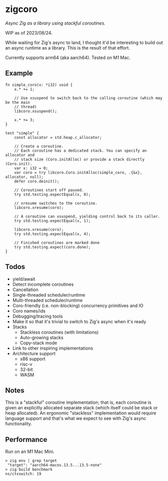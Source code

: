 # zigcoro

*Async Zig as a library using stackful coroutines.*

WIP as of 2023/08/24.

While waiting for Zig's async to land, I thought it'd be interesting to build
out an async runtime as a library. This is the result of that effort.

Currently supports arm64 (aka aarch64). Tested on M1 Mac.

## Example

```zig
fn simple_coro(x: *i32) void {
    x.* += 1;

    // Use xsuspend to switch back to the calling coroutine (which may be the main
    // thread)
    libcoro.xsuspend();

    x.* += 3;
}

test "simple" {
    const allocator = std.heap.c_allocator;

    // Create a coroutine.
    // Each coroutine has a dedicated stack. You can specify an allocator and
    // stack size (Coro.initAlloc) or provide a stack directly (Coro.init).
    var x: i32 = 0;
    var coro = try libcoro.Coro.initAlloc(simple_coro, .{&x}, allocator, null);
    defer coro.deinit();

    // Coroutines start off paused.
    try std.testing.expectEqual(x, 0);

    // xresume switches to the coroutine.
    libcoro.xresume(coro);

    // A coroutine can xsuspend, yielding control back to its caller.
    try std.testing.expectEqual(x, 1);

    libcoro.xresume(coro);
    try std.testing.expectEqual(x, 4);

    // Finished coroutines are marked done
    try std.testing.expect(coro.done);
}
```

## Todos

* yield/await
* Detect incomplete coroutines
* Cancellation
* Single-threaded scheduler/runtime
* Multi-threaded scheduler/runtime
* Coro-friendly (i.e. non-blocking) concurrency primitives and IO
* Coro names/ids
* Debugging/tracing tools
* Make it so that it's trivial to switch to Zig's async when it's ready
* Stacks
  * Stackless coroutines (with limitations)
  * Auto-growing stacks
  * Copy-stack mode
* Link to other inspiring implementations
* Architecture support
  * x86 support
  * risc-v
  * 32-bit
  * WASM

## Notes

This is a "stackful" coroutine implementation; that is, each coroutine is given an
explicitly allocated separate stack (which itself could be stack or heap allocated).
An ergonomic "stackless" implementation would require language support and that's
what we expect to see with Zig's async functionality.

## Performance

Run on an M1 Mac Mini.

```
> zig env | grep target
 "target": "aarch64-macos.13.5...13.5-none"
> zig build benchmark
ns/ctxswitch: 19
```
